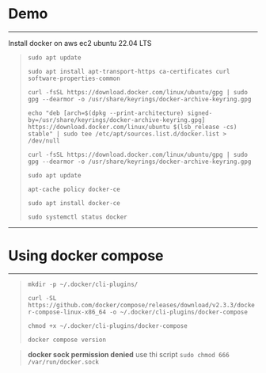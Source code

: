 # Demo
------------------------------------------------

Install docker on aws ec2 ubuntu 22.04 LTS

> `sudo apt update`
>
> `sudo apt install apt-transport-https ca-certificates curl software-properties-common`
>
> `curl -fsSL https://download.docker.com/linux/ubuntu/gpg | sudo gpg --dearmor -o /usr/share/keyrings/docker-archive-keyring.gpg`
>
> `echo "deb [arch=$(dpkg --print-architecture) signed-by=/usr/share/keyrings/docker-archive-keyring.gpg] https://download.docker.com/linux/ubuntu $(lsb_release -cs) stable" | sudo tee /etc/apt/sources.list.d/docker.list > /dev/null`
>
> `curl -fsSL https://download.docker.com/linux/ubuntu/gpg | sudo gpg --dearmor -o /usr/share/keyrings/docker-archive-keyring.gpg`
>
>`sudo apt update`
>
>`apt-cache policy docker-ce`
>
>`sudo apt install docker-ce`
>
>`sudo systemctl status docker`

--------
# Using docker compose
----

> `mkdir -p ~/.docker/cli-plugins/`
>
>`curl -SL https://github.com/docker/compose/releases/download/v2.3.3/docker-compose-linux-x86_64 -o ~/.docker/cli-plugins/docker-compose`
>
>`chmod +x ~/.docker/cli-plugins/docker-compose`
>
>`docker compose version`

> **docker sock permission denied** use thi script `sudo chmod 666 /var/run/docker.sock`
